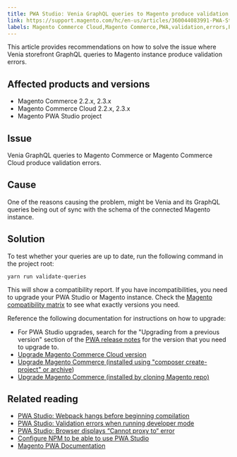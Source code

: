 ```yaml
---
title: PWA Studio: Venia GraphQL queries to Magento produce validation errors
link: https://support.magento.com/hc/en-us/articles/360044083991-PWA-Studio-Venia-GraphQL-queries-to-Magento-produce-validation-errors
labels: Magento Commerce Cloud,Magento Commerce,PWA,validation,errors,PWA Studio,Venia,2.3.x,GraphQL queries,2.2.x,how to,compatibility report
---
```


<p>This article provides recommendations on how to solve the issue where Venia storefront GraphQL queries to Magento instance produce validation errors. </p>
<h2>Affected products and versions</h2>
<ul>
<li>Magento Commerce 2.2.x, 2.3.x</li>
<li>Magento Commerce Cloud 2.2.x, 2.3.x</li>
<li>Magento PWA Studio project</li>
</ul>
<h2>Issue</h2>
<p>Venia GraphQL queries to Magento Commerce or Magento Commerce Cloud produce validation errors.</p>
<h2>Cause</h2>
<p>One of the reasons causing the problem, might be Venia and its GraphQL queries being out of sync with the schema of the connected Magento instance. </p>
<h2>Solution</h2>
<p>To test whether your queries are up to date, run the following command in the project root:</p>
<pre><code class="language-bash">yarn run validate-queries</code></pre>
<p>This will show a compatibility report. If you have incompatibilities, you need to upgrade your PWA Studio or Magento instance. Check the <a href="https://pwastudio.io/technologies/magento-compatibility/">Magento compatibility matrix</a> to see what exactly versions you need. </p>
<p>Reference the following documentation for instructions on how to upgrade:</p>
<ul>
<li>For PWA Studio upgrades, search for the "Upgrading from a previous version" section of the <a href="https://github.com/magento/pwa-studio/releases/">PWA release notes</a> for the version that you need to upgrade to.</li>
<li><a href="https://devdocs.magento.com/cloud/project/project-upgrade.html">Upgrade Magento Commerce Cloud version</a></li>
<li>
<a href="https://devdocs.magento.com/guides/v2.3/comp-mgr/cli/cli-upgrade.html">Upgrade Magento Commerce (installed using "composer create-project" or archive</a>) </li>
<li>
<a href="https://devdocs.magento.com/guides/v2.3/install-gde/install/cli/dev_update-magento.html">Upgrade Magento Commerce (installed by cloning Magento repo)</a> </li>
</ul>
<h2>Related reading</h2>
<ul>
<li><a href="https://support.magento.com/hc/en-us/articles/360039475011">PWA Studio: Webpack hangs before beginning compilation</a></li>
<li><a href="https://support.magento.com/hc/en-us/articles/360036928811">PWA Studio: Validation errors when running developer mode</a></li>
<li><a href="https://support.magento.com/hc/en-us/articles/360036581232">PWA Studio: Browser displays “Cannot proxy to“ error</a></li>
<li><a href="https://support.magento.com/hc/en-us/articles/360022507012">Configure NPM to be able to use PWA Studio</a></li>
<li><a href="https://magento.github.io/pwa-studio/">Magento PWA Documentation</a></li>
</ul>